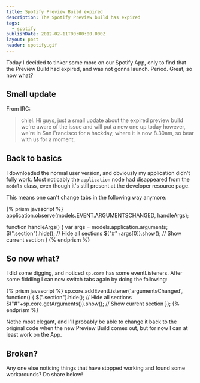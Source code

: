 ```yaml
---
title: Spotify Preview Build expired
description: The Spotify Preview build has expired
tags:
  - spotify
publishDate: 2012-02-11T00:00:00.000Z
layout: post
header: spotify.gif
---
```


Today I decided to tinker some more on our Spotify App, only to find that the Preview Build had expired, and was not gonna launch. Period. Great, so now what?

## Small update

From IRC:

> chiel: Hi guys, just a small update about the expired preview build we're aware of the issue and will put a new one up today however, we're in San Francisco for a hackday, where it is now 8.30am, so bear with us for a moment.

## Back to basics

I downloaded the normal user version, and obviously my application didn't fully work. Most noticably the `application` node had disappeared from the `models` class, even though it's still present at the developer resource page.

This means one can't change tabs in the following way anymore:

{% prism javascript %}
application.observe(models.EVENT.ARGUMENTSCHANGED, handleArgs);

function handleArgs() {
    var args = models.application.arguments;
    $(".section").hide();   // Hide all sections
    $("#"+args[0]).show();  // Show current section
}
{% endprism %}

## So now what?

I did some digging, and noticed `sp.core` has some eventListeners. After some fiddling I can now switch tabs again by doing the following:

{% prism javascript %}
sp.core.addEventListener('argumentsChanged', function() {
    $(".section").hide();                   // Hide all sections
    $("#"+sp.core.getArguments()).show();   // Show current section
});
{% endprism %}

Nothe most elegant, and I'll probably be able to change it back to the original code when the new Preview Build comes out, but for now I can at least work on the App.

## Broken?

Any one else noticing things that have stopped working and found some workarounds? Do share below!
